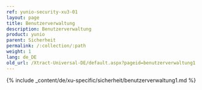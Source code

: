 ```yaml
---
ref: yunio-security-xu3-01
layout: page
title: Benutzerverwaltung
description: Benutzerverwaltung
product: yunio
parent: Sicherheit
permalink: /:collection/:path
weight: 1
lang: de_DE
old_url: /Xtract-Universal-DE/default.aspx?pageid=benutzerverwaltung1
---
```

{% include _content/de/xu-specific/sicherheit/benutzerverwaltung1.md %}


